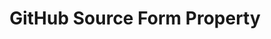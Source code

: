 ---
content-type: "api-form"
form-type: "source"
key: "source-form-properties-github-object"

title: "GitHub Source Form Property"
api-type: "github"
display-name: "GitHub"

source-type: "saas"
docs-name: "github"

description: ""

object-attributes:
  - name: "access_token"
    type: "string"
    required: true
    description: "An access token which allows access to any project the user wants to replicate data from."
    value: "<ACCESS_TOKEN>"

  - name: "repository"
    type: "string"
    required: true
    description: "The name of the repository to be tracked."
    value: "<REPOSITORY_NAME>"
---
